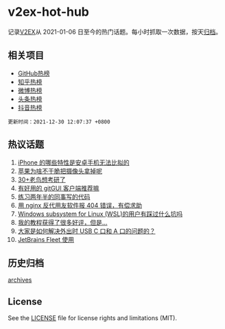# v2ex-hot-hub

 记录[V2EX](https://www.v2ex.com/)从 2021-01-06 日至今的热门话题。每小时抓取一次数据，按天[归档](archives)。
 
 ## 相关项目

- [GitHub热榜](https://github.com/snaildev/github-hot-hub)
- [知乎热榜](https://github.com/snaildev/zhihu-hot-hub)
- [微博热榜](https://github.com/snaildev/weibo-hot-hub)
- [头条热榜](https://github.com/snaildev/toutiao-hot-hub)
- [抖音热榜](https://github.com/snaildev/douyin-hot-hub)


 `更新时间：2021-12-30 12:07:37 +0800`

## 热议话题

1. [iPhone 的哪些特性是安卓手机无法比拟的](https://www.v2ex.com/t/825098)
1. [苹果为啥不干脆把摄像头拿掉呢](https://www.v2ex.com/t/825072)
1. [30+老鸟想考研了](https://www.v2ex.com/t/825094)
1. [有好用的 gitGUI 客户端推荐嘛](https://www.v2ex.com/t/825106)
1. [练习两年半的同事写的代码](https://www.v2ex.com/t/825212)
1. [用 nginx 反代用友软件报 404 错误，有偿求助](https://www.v2ex.com/t/825058)
1. [Windows subsystem for Linux (WSL)的用户有踩过什么坑吗](https://www.v2ex.com/t/825188)
1. [我的教程获得了很多好评，但是...](https://www.v2ex.com/t/825222)
1. [大家是如何解决外出时 USB C 口和 A 口的问题的？](https://www.v2ex.com/t/825150)
1. [JetBrains Fleet 使用](https://www.v2ex.com/t/825075)

## 历史归档

[archives](archives)

## License

See the [LICENSE](LICENSE) file for license rights and limitations (MIT).
